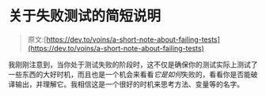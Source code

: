 # 关于失败测试的简短说明

> 原文:[https://dev.to/voins/a-short-note-about-failing-tests](https://dev.to/voins/a-short-note-about-failing-tests)

我刚刚注意到，当你处于测试失败的阶段时，这不仅是确保你的测试实际上测试了一些东西的大好时机，而且也是一个机会来看看*它是如何*失败的，看看你是否能破译输出，并理解它。我相信这是一个很好的时机来思考方法、变量等的名字。